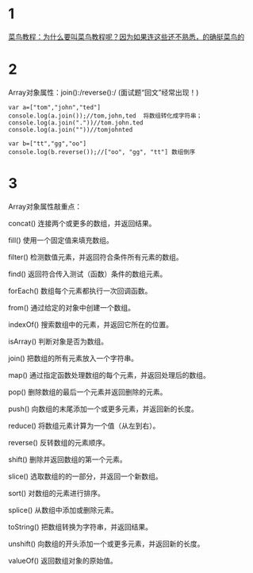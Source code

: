# 1

[菜鸟教程：为什么要叫菜鸟教程呢？因为如果连这些还不熟悉，的确挺菜鸟的](http://www.runoob.com/jsref/jsref-obj-array.html)

# 2

Array对象属性：join():/reverse():/        (面试题“回文”经常出现！)

```
var a=["tom","john","ted"]
console.log(a.join());//tom,john,ted  将数组转化成字符串；
console.log(a.join("."))//tom.john.ted
console.log(a.join(""))//tomjohnted
```
```
var b=["tt","gg","oo"]
console.log(b.reverse());//["oo", "gg", "tt"] 数组倒序
```
# 3

Array对象属性敲重点：

concat()	连接两个或更多的数组，并返回结果。

fill()	使用一个固定值来填充数组。

filter()	检测数值元素，并返回符合条件所有元素的数组。

find()	返回符合传入测试（函数）条件的数组元素。

forEach()	数组每个元素都执行一次回调函数。

from()	通过给定的对象中创建一个数组。

indexOf()	搜索数组中的元素，并返回它所在的位置。

isArray()	判断对象是否为数组。

join()	把数组的所有元素放入一个字符串。

map()	通过指定函数处理数组的每个元素，并返回处理后的数组。

pop()	删除数组的最后一个元素并返回删除的元素。

push()	向数组的末尾添加一个或更多元素，并返回新的长度。

reduce()	将数组元素计算为一个值（从左到右）。

reverse()	反转数组的元素顺序。

shift()	删除并返回数组的第一个元素。

slice()	选取数组的的一部分，并返回一个新数组。

sort()	对数组的元素进行排序。

splice()	从数组中添加或删除元素。

toString()	把数组转换为字符串，并返回结果。

unshift()	向数组的开头添加一个或更多元素，并返回新的长度。

valueOf()	返回数组对象的原始值。




